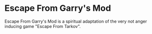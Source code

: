 # Escape From Garry's Mod

 Escape From Garry's Mod is a spiritual adaptation of the very not anger inducing game "Escape From Tarkov".
